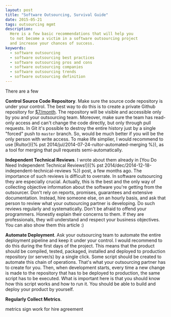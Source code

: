 ```yaml
---
layout: post
title: "Software Outsourcing, Survival Guide"
date: 2015-05-21
tags: outsourcing mgmt
description:
  Here is a few basic recommendations that will help you
  to not become a victim in a software outsourcing project
  and increase your chances of success.
keywords:
  - software outsourcing
  - software outsourcing best practices
  - software outsourcing pros and cons
  - software outsourcing companies
  - software outsourcing trends
  - software outsourcing definition
---
```


There are a few

<!--more-->

**Control Source Code Repository**.
Make sure the source code repository is under your control. The best
way to do this is to create a private Github repository for
[$7/month](https://github.com/pricing). The repository will be visible and
accessible only by you and your outsourcing team. Moreover, make sure
the team has read-only access and can't change the code directly, but only
through pull requests. In Git it's possible to destroy the entire history
just by a single "forced" push to `master` branch. So, would be much better
if you will be the only person with write access. To make life simplier,
I would recommend to use [Rultor]({% pst 2014/jul/2014-07-24-rultor-automated-merging %}),
as a tool for merging that pull requests semi-automatically.

**Independent Technical Reviews**.
I wrote about them already in
[You Do Need Independent Technical Reviews!]({% pst 2014/dec/2014-12-18-independent-technical-reviews %})
post, a few months ago. The importance of such reviews is difficult
to overrate. In software outsourcing they are especially crucial.
Actually, this is the best and the only way of collecting
objective information about the software you're getting from the outsourcer.
Don't rely on reports, promises, guarantees and extensive documentation.
Instead, hire someone else, on an hourly basis, and ask that person
to review what your outsourcing partner is developing. Do such reviews
regularly and systematically. Don't be afraid to offend your programmers.
Honestly explain their concerns to them. If they are professionals, they
will understand and respect your business objectives.
You can also show them this article :)

**Automate Deployment**.
Ask your outsourcing team to automate the entire deployment pipeline and
keep it under your control. I would recommend to do this during the first
days of the project. This means that the product should be compiled, tested,
packaged, installed and deployed to production repository (or server/s) by
a single click. Some script should be created to automate this chain
of operations. That's what your outsourcing partner has to create for you.
Then, when development starts, every time a new change is made to the
repository that has to be deployed to production, the same script has
to be executed. What is important here is that you should know how
this script works and how to run it. You should be able to build and deploy your
product by yourself.

**Regularly Collect Metrics**.

metrics
sign work for hire agreement

